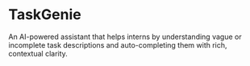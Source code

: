 # TaskGenie
An AI-powered assistant that helps interns by understanding vague or incomplete task descriptions and auto-completing them with rich, contextual clarity.